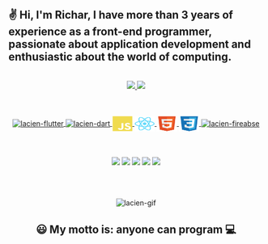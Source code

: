 ## ✌️ Hi, I'm Richar, I have more than 3 years of experience as a front-end programmer, passionate about application development and enthusiastic about the world of computing.
<div align="center"><br>
  <a href="https://github.com/lacien18">
  <img height="180em" src="https://github-readme-stats.vercel.app/api?username=lacien18&show_icons=true&theme=dracula&include_all_commits=true&count_private=true"/>
  <img height="180em" src="https://github-readme-stats.vercel.app/api/top-langs/?username=lacien18&layout=compact&langs_count=7&theme=dracula"/>
</div>
  
<div style="display: inline_block;" align="center"><br><br><br>
   <img align="center" alt="lacien-flutter" height="30" width="40"  src="https://cdn.jsdelivr.net/gh/devicons/devicon/icons/flutter/flutter-original.svg" />
  <img align="center" alt="lacien-dart" height="30" width="40"  src="https://cdn.jsdelivr.net/gh/devicons/devicon/icons/dart/dart-original.svg" />
  <img align="center" alt="lacien-Js" height="30" width="40" src="https://raw.githubusercontent.com/devicons/devicon/master/icons/javascript/javascript-plain.svg">
  <img align="center" alt="lacien-React" height="30" width="40" src="https://raw.githubusercontent.com/devicons/devicon/master/icons/react/react-original.svg">
  <img align="center" alt="lacien-HTML" height="30" width="40" src="https://raw.githubusercontent.com/devicons/devicon/master/icons/html5/html5-original.svg">
  <img align="center" alt="lacien-CSS" height="30" width="40" src="https://raw.githubusercontent.com/devicons/devicon/master/icons/css3/css3-original.svg">
  <img align="center" alt="lacien-fireabse" height="30" width="40"  src="https://cdn.jsdelivr.net/gh/devicons/devicon/icons/firebase/firebase-plain.svg" /> 
  
</div>
  
<div align="center"><br><br><br>
  <a href=" " target="_blank"><img src="https://img.shields.io/badge/Android-3DDC84?style=for-the-badge&logo=android&logoColor=white" target="_blank"></a>
  <a href=" " target="_blank"><img src="https://img.shields.io/badge/iOS-000000?style=for-the-badge&logo=ios&logoColor=white"></a>
  <a href=" " target="_blank"><img src="https://img.shields.io/badge/Google_Play-414141?style=for-the-badge&logo=google-play&logoColor=white"></a>
  <a href=" " target="_blank"><img src="https://img.shields.io/badge/App_Store-0D96F6?style=for-the-badge&logo=app-store&logoColor=white"></a>
  <a href=" " target="_blank"><img src="https://img.shields.io/badge/Windows-0078D6?style=for-the-badge&logo=windows&logoColor=white"></a>
</div>
  
##  
  
<div align="center"><br><br>
   <img alt="lacien-gif" height="270" width="500" src="https://c.tenor.com/NOYF3f82b_gAAAAC/programmer.gif" />
  <h2> 😃 My motto is: anyone can program 💻</h2>
</div>
